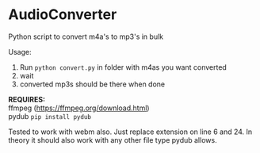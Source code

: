 
# AudioConverter
Python script to convert m4a's to mp3's in bulk

Usage:

 1. Run `python convert.py` in folder with m4as you want converted
 2. wait
 3. converted mp3s should be there when done


**REQUIRES:**  
ffmpeg (https://ffmpeg.org/download.html)  
pydub `pip install pydub`

Tested to work with webm also. Just replace extension on line 6 and 24.
In theory it should also work with any other file type pydub allows.
